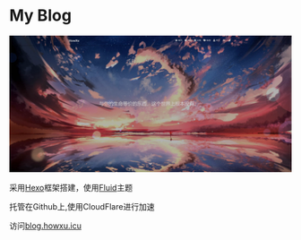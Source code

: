 # My Blog

![主页](./ss.png)

采用[Hexo](https://hexo.io/zh-cn/)框架搭建，使用[Fluid](https://github.com/fluid-dev/hexo-theme-fluid)主题

托管在Github上,使用CloudFlare进行加速

访问[blog.howxu.icu](https://blog.howxu.icu)

